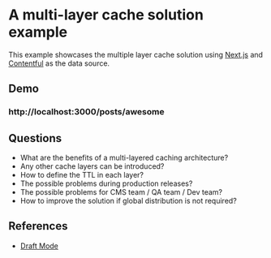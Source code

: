 # A multi-layer cache solution example

This example showcases the multiple layer cache solution using [Next.js](https://nextjs.org/docs) and [Contentful](https://www.contentful.com/) as the data source.

## Demo

### http://localhost:3000/posts/awesome

## Questions
- What are the benefits of a multi-layered caching architecture?
- Any other cache layers can be introduced?
- How to define the TTL in each layer?
- The possible problems during production releases?
- The possible problems for CMS team / QA team / Dev team?
- How to improve the solution if global distribution is not required?

## References
- [Draft Mode](https://nextjs.org/docs/app/building-your-application/configuring/draft-mode)